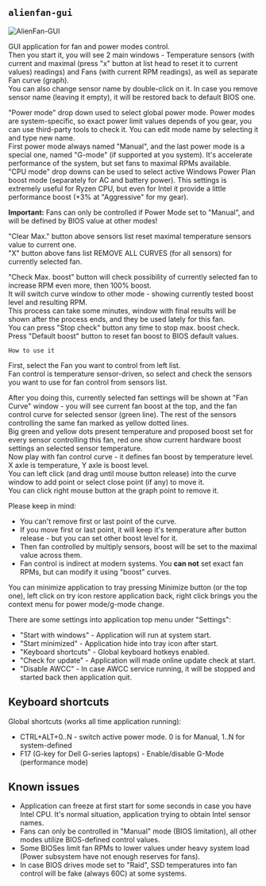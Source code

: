 ## `alienfan-gui`

![AlienFan-GUI](https://github.com/T-Troll/alienfx-tools/blob/master/Doc/img/alienfan.png?raw=true)

GUI application for fan and power modes control.  
Then you start it, you will see 2 main windows - Temperature sensors (with current and maximal (press "x" button at list head to reset it to current values) readings) and Fans (with current RPM readings), as well as separate Fan curve (graph).  
You can also change sensor name by double-click on it. In case you remove sensor name (leaving it empty), it will be restored back to default BIOS one.

"Power mode" drop down used to select global power mode. Power modes are system-specific, so exact power limit values depends of you gear, you can use third-party tools to check it. You can edit mode name by selecting it and type new name.  
First power mode always named "Manual", and the last power mode is a special one, named "G-mode" (if supported at you system). It's accelerate performance of the system, but set fans to maximal RPMs available.  
"CPU mode" drop downs can be used to select active Windows Power Plan boost mode (separately for AC and battery power). This settings is extremely useful for Ryzen CPU, but even for Intel it provide a little performance boost (+3% at "Aggressive" for my gear).  

**Important:** Fans can only be controlled if Power Mode set to "Manual", and will be defined by BIOS value at other modes!

"Clear Max." button above sensors list reset maximal temperature sensors value to current one.  
"X" button above fans list REMOVE ALL CURVES (for all sensors) for currently selected fan.

"Check Max. boost" button will check possibility of currently selected fan to increase RPM even more, then 100% boost.  
It will switch curve window to other mode - showing currently tested boost level and resulting RPM.  
This process can take some minutes, window with final results will be shown after the process ends, and they be used lately for this fan.  
You can press "Stop check" button any time to stop max. boost check.  
Press "Default boost" button to reset fan boost to BIOS default values.

```
How to use it
```

First, select the Fan you want to control from left list.  
Fan control is temperature sensor-driven, so select and check the sensors you want to use for fan control from sensors list.  

After you doing this, currently selected fan settings will be shown at "Fan Curve" window - you will see current fan boost at the top, and the fan control curve for selected sensor (green line).
The rest of the sensors controlling the same fan marked as yellow dotted lines.  
Big green and yellow dots present temperature and proposed boost set for every sensor controlling this fan, red one show current hardware boost settings an selected sensor temperature.  
Now play with fan control curve - it defines fan boost by temperature level. X axle is temperature, Y axle is boost level.  
You can left click (and drag until mouse button release) into the curve window to add point or select close point (if any) to move it.  
You can click right mouse button at the graph point to remove it.  

Please keep in mind:
- You can't remove first or last point of the curve.
- If you move first or last point, it will keep it's temperature after button release - but you can set other boost level for it.
- Then fan controlled by multiply sensors, boost will be set to the maximal value across them.
- Fan control is indirect at modern systems. You **can not** set exact fan RPMs, but can modify it using "boost" curves.

You can minimize application to tray pressing Minimize button (or the top one), left click on try icon restore application back, right click brings you the context menu for power mode/g-mode change.

There are some settings into application top menu under "Settings":
- "Start with windows" - Application will run at system start.
- "Start minimized" - Application hide into tray icon after start.
- "Keyboard shortcuts" - Global keyboard hotkeys enabled.
- "Check for update" - Application will made online update check at start.
- "Disable AWCC" - In case AWCC service running, it will be stopped and started back then application quit.

## Keyboard shortcuts

Global shortcuts (works all time application running):
- CTRL+ALT+0..N - switch active power mode. 0 is for Manual, 1..N for system-defined
- F17 (G-key for Dell G-series laptops) - Enable/disable G-Mode (performance mode)

## Known issues
- Application can freeze at first start for some seconds in case you have Intel CPU. It's normal situation, application trying to obtain Intel sensor names. 
- Fans can only be controlled in "Manual" mode (BIOS limitation), all other modes utilize BIOS-defined control values.
- Some BIOSes limit fan RPMs to lower values under heavy system load (Power subsystem have not enough reserves for fans).
- In case BIOS drives mode set to "Raid", SSD temperatures into fan control will be fake (always 60C) at some systems.


